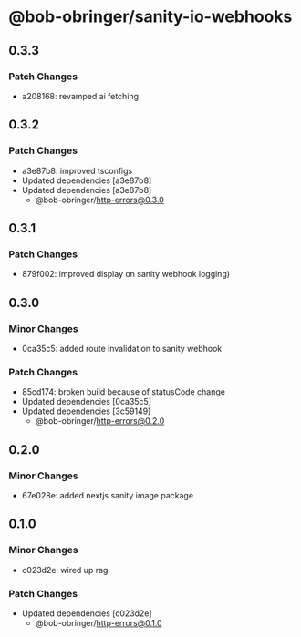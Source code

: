 # @bob-obringer/sanity-io-webhooks

## 0.3.3

### Patch Changes

- a208168: revamped ai fetching

## 0.3.2

### Patch Changes

- a3e87b8: improved tsconfigs
- Updated dependencies [a3e87b8]
- Updated dependencies [a3e87b8]
  - @bob-obringer/http-errors@0.3.0

## 0.3.1

### Patch Changes

- 879f002: improved display on sanity webhook logging)

## 0.3.0

### Minor Changes

- 0ca35c5: added route invalidation to sanity webhook

### Patch Changes

- 85cd174: broken build because of statusCode change
- Updated dependencies [0ca35c5]
- Updated dependencies [3c59149]
  - @bob-obringer/http-errors@0.2.0

## 0.2.0

### Minor Changes

- 67e028e: added nextjs sanity image package

## 0.1.0

### Minor Changes

- c023d2e: wired up rag

### Patch Changes

- Updated dependencies [c023d2e]
  - @bob-obringer/http-errors@0.1.0
